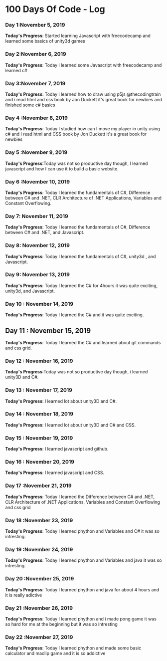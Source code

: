 # 100 Days Of Code - Log

### Day 1:November 5, 2019 


**Today's Progress**: Started learning Javascript with freecodecamp and learned some basics of unity3d games


### Day 2:November 6, 2019 


**Today's Progress**: Today i learned some Javascript with freecodecamp and learned c# 


### Day 3:November 7, 2019 


**Today's Progress**: Today i learned how to draw using p5js @thecodingtrain and i read html and css book by Jon Duckett it's great book for newbies and finished some c# basics


### Day 4 :November 8, 2019 


**Today's Progress**: Today I studied how can I move my player in unity using c# and I read html and CSS book by Jon Duckett it's a great book for newbies 


### Day 5 :November 9, 2019 


**Today's Progress**:Today was not so productive day though, I learned javascript and how I can use it to build a basic website.


### Day 6 :November 10, 2019 


**Today's Progress**: Today I learned the fundamentals of C#, Difference between C# and .NET, CLR Architecture of .NET Applications, Variables and Constant Overflowing.


### Day 7: November 11, 2019 


**Today's Progress**: Today I learned the fundamentals of C#, Difference between C# and .NET, and Javascript.


### Day 8: November 12, 2019 


**Today's Progress**: Today I learned the fundamentals of C#, unity3d , and Javascript.


### Day 9: November 13, 2019 


**Today's Progress**:  Today I learned the C# for 4hours it was quite exciting, unity3d, and Javascript.


### Day 10 : November 14, 2019 


**Today's Progress**:  Today I learned the C# and  it was quite exciting.

## Day 11 : November 15, 2019 


**Today's Progress**:  Today I learned the C# and learned about git commands and css grid.


### Day 12 : November 16, 2019 


**Today's Progress**:Today was not so productive day though, i learned unity3D and C#.

### Day 13 : November 17, 2019 


**Today's Progress**: I learned lot about unity3D and C#.


### Day 14 : November 18, 2019 


**Today's Progress**: I learned lot about unity3D and C# and CSS.


### Day 15 : November 19, 2019 


**Today's Progress**: I learned javascript and github.


### Day 16 : November 20, 2019 


**Today's Progress**: I learned javascript and CSS.



### Day 17 :November 21, 2019 


**Today's Progress**: Today I learned the Difference between C# and .NET, CLR Architecture of .NET Applications, Variables and Constant Overflowing and css grid


### Day 18 :November 23, 2019 


**Today's Progress**: Today I learned phython and Variables and C# it was so intresting.


### Day 19 :November 24, 2019 


**Today's Progress**: Today I learned phython and Variables and java it was so intresting.

### Day 20 :November 25, 2019 


**Today's Progress**: Today I learned phython and java for about 4 hours and it is really adictive

### Day 21 :November 26, 2019 


**Today's Progress**: Today I learned phython and i made pong game it was so hard for me at the 
beginning but it was so intresting

### Day 22 :November 27, 2019 


**Today's Progress**: Today I learned phython and made some basic calculator and madlip game and it is so addictive




